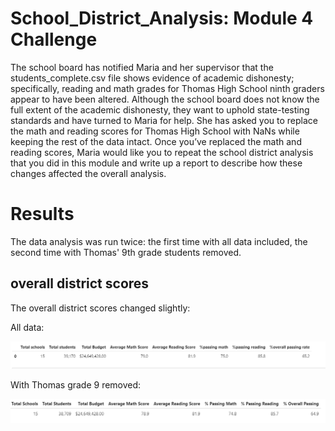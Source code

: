 # School_District_Analysis: Module 4 Challenge

The school board has notified Maria and her supervisor that the students_complete.csv file shows evidence of academic dishonesty; specifically, reading and math grades for Thomas High School ninth graders appear to have been altered. Although the school board does not know the full extent of the academic dishonesty, they want to uphold state-testing standards and have turned to Maria for help. She has asked you to replace the math and reading scores for Thomas High School with NaNs while keeping the rest of the data intact. Once you’ve replaced the math and reading scores, Maria would like you to repeat the school district analysis that you did in this module and write up a report to describe how these changes affected the overall analysis.

# Results

The data analysis was run twice: the first time with all data included, the second time with Thomas' 9th grade students removed. 

## overall district scores

The overall district scores changed slightly: 

All data: 

![district_WT](https://github.com/JaniceBgithub/School_District_Analysis/blob/master/Resources/district_WT.png)

With Thomas grade 9 removed: 

![district_NT](https://github.com/JaniceBgithub/School_District_Analysis/blob/master/Resources/district_NT.png)




